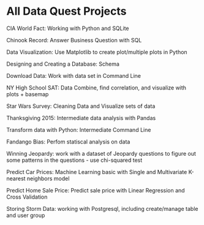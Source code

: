 # All Data Quest Projects

CIA World Fact: Working with Python and SQLite

Chinook Record: Answer Business Question with SQL

Data Visualization: Use Matplotlib to create plot/multiple plots in Python

Designing and Creating a Database: Schema

Download Data: Work with data set in Command Line

NY High School SAT: Data Combine, find correlation, and visualize with plots + basemap

Star Wars Survey: Cleaning Data and Visualize sets of data

Thanksgiving 2015: Intermediate data analysis with Pandas

Transform data with Python: Intermediate Command Line

Fandango Bias: Perfom statiscal analysis on data

Winning Jeopardy: work with a dataset of Jeopardy questions to figure out some patterns in the questions - use chi-squared test

Predict Car Prices: Machine Learning basic with Single and Multivariate K-nearest neighbors model

Predict Home Sale Price: Predict sale price with Linear Regression and Cross Validation

Storing Storm Data: working with Postgresql, including create/manage table and user group
